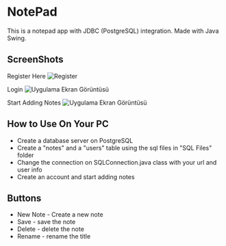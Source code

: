 
# NotePad

This is a notepad app with JDBC (PostgreSQL) integration. Made with Java Swing.

## ScreenShots
Register Here
![Register](https://lh3.googleusercontent.com/drive-viewer/AAOQEORje7hut3ANZK_utOvDJWRKhD9c3T0tvlctl8JHbaNNjAkGf3ezVRk7Tj7TwqWAzhtjnHbZJe44uysjNiaPYL9fnFTplw=w1879-h939)

Login
![Uygulama Ekran Görüntüsü](https://lh3.googleusercontent.com/drive-viewer/AAOQEORgC5okn4UjD9HWU_FwNIJI8NXkFnr3DEJDby2IPYmsbHFKwJYGAFBASHYHMZcOl_Ke_nU6EzXiuh76Xjf_aFa87NOK=w1879-h939)

Start Adding Notes
![Uygulama Ekran Görüntüsü](https://lh3.googleusercontent.com/drive-viewer/AAOQEOR-mKC1HDu3tYMUxcZ8OP_eV7woHLriCTkQeoP5N2SVRISzn0CRVkI-HeCg0Dt2NgKf3x9Y8sGn2jpvNAkkDMsfzjsESA=w1879-h939)




## How to Use On Your PC

- Create a database server on PostgreSQL
- Create a "notes" and a "users" table using the sql files in "SQL Files" folder
- Change the connection on SQLConnection.java class with your url and user info
- Create an account and start adding notes
  
## Buttons
- New Note - Create a new note
- Save - save the note
- Delete - delete the note
- Rename - rename the title